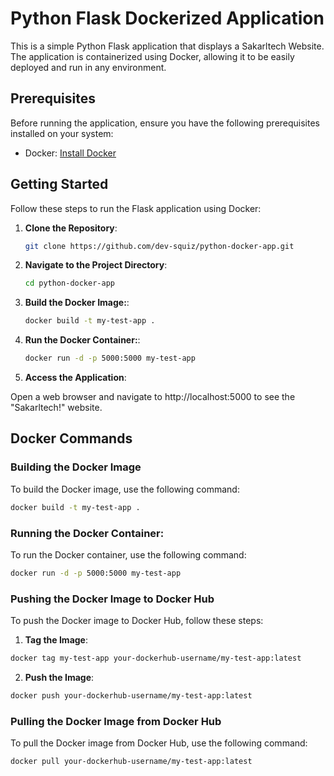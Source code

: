 # Python Flask Dockerized Application

This is a simple Python Flask application that displays a Sakarltech Website. The application is containerized using Docker, allowing it to be easily deployed and run in any environment.

## Prerequisites

Before running the application, ensure you have the following prerequisites installed on your system:

- Docker: [Install Docker](https://www.docker.com/get-started)

## Getting Started

Follow these steps to run the Flask application using Docker:

1. **Clone the Repository**:

   ```bash
   git clone https://github.com/dev-squiz/python-docker-app.git
   ```

2. **Navigate to the Project Directory**:
   ```bash
   cd python-docker-app
   ```
3. **Build the Docker Image:**:

   ```bash
   docker build -t my-test-app .
   ```

4. **Run the Docker Container:**:

   ```bash
   docker run -d -p 5000:5000 my-test-app
   ```

5. **Access the Application**:

Open a web browser and navigate to http://localhost:5000 to see the "Sakarltech!" website.

## Docker Commands

### Building the Docker Image

To build the Docker image, use the following command:

```bash
docker build -t my-test-app .
```

### Running the Docker Container:

To run the Docker container, use the following command:

```bash
docker run -d -p 5000:5000 my-test-app
```

### Pushing the Docker Image to Docker Hub

To push the Docker image to Docker Hub, follow these steps:

1. **Tag the Image**:

```bash
docker tag my-test-app your-dockerhub-username/my-test-app:latest
```

2. **Push the Image**:

```bash
docker push your-dockerhub-username/my-test-app:latest
```

### Pulling the Docker Image from Docker Hub

To pull the Docker image from Docker Hub, use the following command:

```bash
docker pull your-dockerhub-username/my-test-app:latest
```
